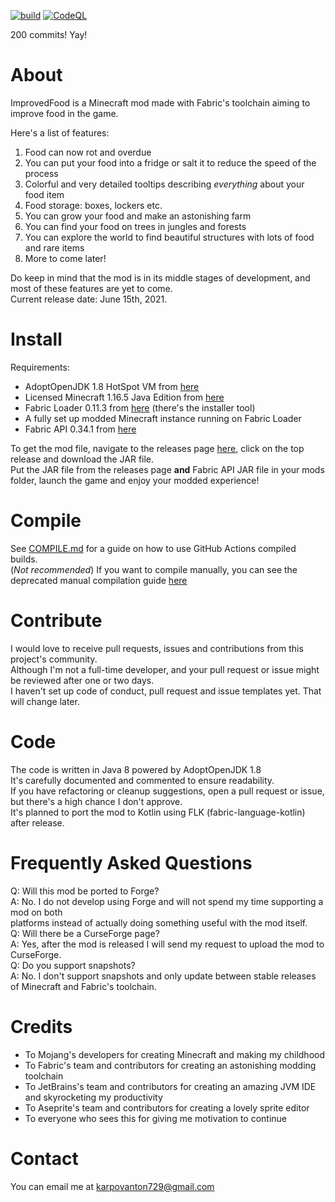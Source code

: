[![build](https://github.com/RedGrapefruit09/ImprovedFood/actions/workflows/build.yml/badge.svg)](https://github.com/RedGrapefruit09/ImprovedFood/actions/workflows/build.yml)
[![CodeQL](https://github.com/RedGrapefruit09/ImprovedFood/actions/workflows/codeql-analysis.yml/badge.svg)](https://github.com/RedGrapefruit09/ImprovedFood/actions/workflows/codeql-analysis.yml)

200 commits! Yay!

# About

ImprovedFood is a Minecraft mod made with Fabric's toolchain aiming to improve food in the game.

Here's a list of features:

1. Food can now rot and overdue
2. You can put your food into a fridge or salt it to reduce the speed of the process
3. Colorful and very detailed tooltips describing _everything_ about your food item
4. Food storage: boxes, lockers etc.
5. You can grow your food and make an astonishing farm
6. You can find your food on trees in jungles and forests
7. You can explore the world to find beautiful structures with lots of food and rare items
8. More to come later!

Do keep in mind that the mod is in its middle stages of development, and most of these features are yet to come.  
Current release date: June 15th, 2021.

# Install

Requirements:

- AdoptOpenJDK 1.8 HotSpot VM from [here](https://adoptopenjdk.net/?variant=openjdk8&jvmVariant=hotspot)
- Licensed Minecraft 1.16.5 Java Edition from [here](https://www.minecraft.net/en-us/)
- Fabric Loader 0.11.3 from [here](https://fabricmc.net/use/) (there's the installer tool)
- A fully set up modded Minecraft instance running on Fabric Loader
- Fabric API 0.34.1 from [here](https://www.curseforge.com/minecraft/mc-mods/fabric-api/files)

To get the mod file, navigate to the releases page [here](https://github.com/RedGrapefruit09/ImprovedFood/releases),
click on the top release and download the JAR file.  
Put the JAR file from the releases page <b>and</b> Fabric API JAR file in your mods folder, launch the game and enjoy
your modded experience!

# Compile

See [COMPILE.md](https://github.com/RedGrapefruit09/ImprovedFood/blob/master/COMPILE.md) for a guide on how to use
GitHub Actions compiled builds.  
(_Not recommended_) If you want to compile manually, you can see the deprecated manual compilation
guide [here](https://github.com/RedGrapefruit09/ImprovedFood/blob/master/COMPILE_DEPRECATED.md)

# Contribute

I would love to receive pull requests, issues and contributions from this project's community.  
Although I'm not a full-time developer, and your pull request or issue might be reviewed after one or two days.  
I haven't set up code of conduct, pull request and issue templates yet. That will change later.

# Code

The code is written in Java 8 powered by AdoptOpenJDK 1.8  
It's carefully documented and commented to ensure readability.  
If you have refactoring or cleanup suggestions, open a pull request or issue, but there's a high chance I don't
approve.  
It's planned to port the mod to Kotlin using FLK (fabric-language-kotlin) after release.

# Frequently Asked Questions

Q: Will this mod be ported to Forge?  
A: No. I do not develop using Forge and will not spend my time supporting a mod on both  
platforms instead of actually doing something useful with the mod itself.  
Q: Will there be a CurseForge page?  
A: Yes, after the mod is released I will send my request to upload the mod to CurseForge.  
Q: Do you support snapshots?  
A: No. I don't support snapshots and only update between stable releases of Minecraft and Fabric's toolchain.

# Credits

- To Mojang's developers for creating Minecraft and making my childhood
- To Fabric's team and contributors for creating an astonishing modding toolchain
- To JetBrains's team and contributors for creating an amazing JVM IDE and skyrocketing my productivity
- To Aseprite's team and contributors for creating a lovely sprite editor
- To everyone who sees this for giving me motivation to continue

# Contact

You can email me at karpovanton729@gmail.com